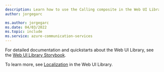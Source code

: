 ```yaml
---
description: Learn how to use the Calling composite in the Web UI Library.
author: jorgegarc

ms.author: jorgegarc
ms.date: 04/03/2022
ms.topic: include
ms.service: azure-communication-services
---
```


For detailed documentation and quickstarts about the Web UI Library, see the [Web UI Library Storybook](https://azure.github.io/communication-ui-library).

To learn more, see [Localization](https://azure.github.io/communication-ui-library/?path=/docs/localization--page#localization) in the Web UI Library.
